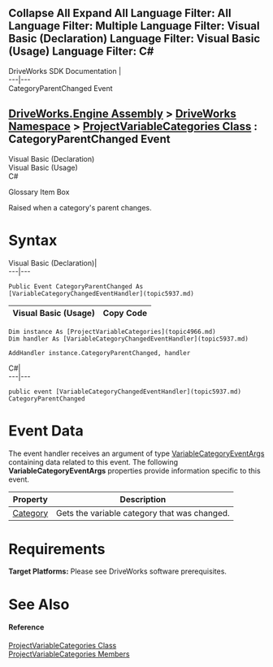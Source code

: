 Collapse All Expand All Language Filter: All  Language Filter: Multiple  Language Filter: Visual Basic (Declaration) Language Filter: Visual Basic (Usage) Language Filter: C#  
---  
DriveWorks SDK Documentation  |   
---|---  
CategoryParentChanged Event   
  
[DriveWorks.Engine Assembly](topic2156.md) > [DriveWorks Namespace](topic2159.md) > [ProjectVariableCategories Class](topic4966.md) : CategoryParentChanged Event  
---  
  
Visual Basic (Declaration)    
Visual Basic (Usage)    
C# 

Glossary Item Box

Raised when a category's parent changes. 

# Syntax

Visual Basic (Declaration)|   
---|---  
      
    
    Public Event CategoryParentChanged As [VariableCategoryChangedEventHandler](topic5937.md)  
  
Visual Basic (Usage)| Copy Code  
---|---  
      
    
    Dim instance As [ProjectVariableCategories](topic4966.md)
    Dim handler As [VariableCategoryChangedEventHandler](topic5937.md)
     
    AddHandler instance.CategoryParentChanged, handler  
  
C#|   
---|---  
      
    
    public event [VariableCategoryChangedEventHandler](topic5937.md) CategoryParentChanged  
  
# Event Data

The event handler receives an argument of type [VariableCategoryEventArgs](topic5851.md) containing data related to this event. The following **VariableCategoryEventArgs** properties provide information specific to this event.

Property| Description  
---|---  
[Category](topic5861.md)| Gets the variable category that was changed.   
  
# Requirements

**Target Platforms:** Please see DriveWorks software prerequisites.

# See Also

#### Reference

[ProjectVariableCategories Class](topic4966.md)   
[ProjectVariableCategories Members](topic4967.md)


